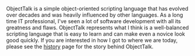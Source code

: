 ObjectTalk is a simple object-oriented scripting language that has
evolved over decades and was heavily influenced by other languages.
As a long time IT professional, I've seen a lot of software development
with all its greatness and flaws. ObjectTalk represents what I think
is a well-balanced scripting language that is easy to learn and can make
even a novice look good quickly. If you are interested in how I got
to where we are today, please see the [history](tour.html#history)
page for the story behind ObjectTalk.

